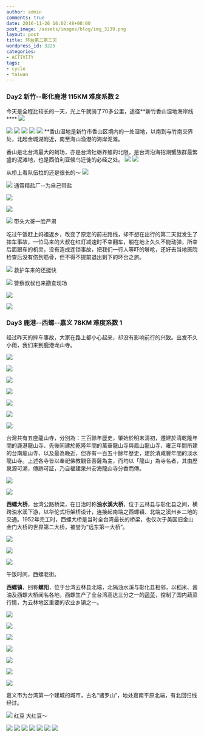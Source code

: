 ```yaml
---
author: admin
comments: true
date: 2016-11-26 16:02:48+00:00
post_image: /assets/images/blog/img_3239.png
layout: post
title: 环台第二第三天
wordpress_id: 3225
categories:
- ACTIVITY
tags:
- cycle
- taiwan
---
```


### **Day2 新竹--彰化鹿港 115KM 难度系数 2**


今天是全程比较长的一天，光上午就骑了70多公里，途径**新竹香山湿地海岸线****
![]({{site.baseurl}}/assets/images/blog/img_3279.jpg)

![]({{site.baseurl}}/assets/images/blog/img_3268.jpg)
![]({{site.baseurl}}/assets/images/blog/dsc_5504.jpg)
![]({{site.baseurl}}/assets/images/blog/img_3250.jpg)
![]({{site.baseurl}}/assets/images/blog/img_3223.jpg)
![]({{site.baseurl}}/assets/images/blog/img_3222.jpg)
**香山湿地是新竹市香山区境内的一处湿地，以南到与竹南交界处，北起金城湖附近，南至海山渔港的海岸泥滩。

香山是北台湾最大的蚵场，亦是台湾牡蛎养殖的北限，是台湾沿海招潮蟹族群最繁盛的泥滩地，也是西伯利亚候鸟迁徙的必经之处。
![]({{site.baseurl}}/assets/images/blog/img_3222.jpg)
![]({{site.baseurl}}/assets/images/blog/dsc_5191.jpg)

从桥上看队伍拉的还是很长的～
![]({{site.baseurl}}/assets/images/blog/dsc_5202.jpg)

![]({{site.baseurl}}/assets/images/blog/img_3239.jpg)
通霄精盐厂--为自己带盐

![]({{site.baseurl}}/assets/images/blog/dsc_5388.jpg)

![]({{site.baseurl}}/assets/images/blog/dsc_5408.jpg)

![]({{site.baseurl}}/assets/images/blog/dsc_5446.jpg)
带头大哥一脸严肃

吃过午饭赶上妈祖返乡，改变了原定的前进路线，却不想在出行的第二天就发生了摔车事故，一位马来的大叔在红灯减速时不幸翻车，躺在地上久久不能动弹，所幸后面跟车的机灵，没有造成连锁事故，把我们一行人等吓的够呛，还好去当地医院检查后没有伤到筋骨，但不得不提前退出剩下的环台之旅。

![]({{site.baseurl}}/assets/images/blog/img_3249.jpg)
救护车来的还挺快

![]({{site.baseurl}}/assets/images/blog/img_3250.jpg)
警察叔叔也来勘查现场

![]({{site.baseurl}}/assets/images/blog/img_3261.jpg)

![]({{site.baseurl}}/assets/images/blog/img_3268.jpg)


### **Day3 鹿港--西螺--嘉义 78KM 难度系数 1**


经过昨天的摔车事故，大家在路上都小心起来，却没有影响前行的兴致。出发不久小雨，我们来到鹿港龙山寺。

![]({{site.baseurl}}/assets/images/blog/img_3340.jpg)

![]({{site.baseurl}}/assets/images/blog/dsc_5669-1.jpg)

![]({{site.baseurl}}/assets/images/blog/dsc_5740-1.jpg)

![]({{site.baseurl}}/assets/images/blog/dsc_5702-1.jpg)

![]({{site.baseurl}}/assets/images/blog/img_3298-1.jpg)

![]({{site.baseurl}}/assets/images/blog/img_6832-1.jpg)

![]({{site.baseurl}}/assets/images/blog/img_3287-1.jpg)


台灣共有五座龍山寺，分別為：三百餘年歷史，肇始於明末清初，遷建於清乾隆年間的鹿港龍山寺、先後同建於乾隆年間的萬華龍山寺與鳳山龍山寺、雍正年間所建的台南龍山寺、以及最為晚近，但亦有一百五十餘年歷史，建於清咸豐年間的淡水龍山寺。上述各寺皆以奉祀佛教觀音菩薩為主，而均以「龍山」為寺名者，其由歷泉源可溯，傳跡可証，乃自福建泉州安海龍山寺分香而傳。


![]({{site.baseurl}}/assets/images/blog/img_3292-1.jpg)

![]({{site.baseurl}}/assets/images/blog/dsc_5539-1.jpg)


**西螺大桥**，台湾公路桥梁，在日治时称**浊水溪大桥**，位于云林县与彰化县之间，横跨浊水溪下游，以华伦式桁架桥设计，连接起南端之西螺镇、北端之溪州乡二地的交通。1952年完工时，西螺大桥是当时全台湾最长的桥梁，也仅次于美国旧金山金门大桥的世界第二大桥，被誉为“远东第一大桥”。


![]({{site.baseurl}}/assets/images/blog/img_3306-1.jpg)

![]({{site.baseurl}}/assets/images/blog/dsc_5610-1.jpg)

![]({{site.baseurl}}/assets/images/blog/img_3450.jpg)

午饭时间，西螺老街。


**西螺镇**，别称**螺阳**，位于台湾云林县北端，北隔浊水溪与彰化县相邻，以稻米、酱油及西螺大桥闻名各地，西螺生产了全台湾高达三分之一的[蔬菜](https://zh.wikipedia.org/wiki/%E8%94%AC%E8%8F%9C)，控制了国内蔬菜行情，为云林地区重要的农业乡镇之一。


![]({{site.baseurl}}/assets/images/blog/img_3323-1.jpg)

![]({{site.baseurl}}/assets/images/blog/img_3320-1.jpg)

![]({{site.baseurl}}/assets/images/blog/img_3316-1.jpg)

![]({{site.baseurl}}/assets/images/blog/img_3315-1.jpg)

![]({{site.baseurl}}/assets/images/blog/img_3318-1.jpg)

![]({{site.baseurl}}/assets/images/blog/img_3319-1.jpg)

![]({{site.baseurl}}/assets/images/blog/img_3302-1.jpg)

嘉义市为台湾第一个建城的城市，古名“诸罗山”，地处嘉南平原北端，有北回归线经过。

![]({{site.baseurl}}/assets/images/blog/img_3357.jpg)
红豆 大红豆～

![]({{site.baseurl}}/assets/images/blog/img_3348.jpg)
![]({{site.baseurl}}/assets/images/blog/img_3350.jpg)
![]({{site.baseurl}}/assets/images/blog/img_3352.jpg)
![]({{site.baseurl}}/assets/images/blog/img_3353.jpg)
![]({{site.baseurl}}/assets/images/blog/img_3346.jpg)
![]({{site.baseurl}}/assets/images/blog/img_3345-1.jpg)
![]({{site.baseurl}}/assets/images/blog/img_3341-1.jpg)
